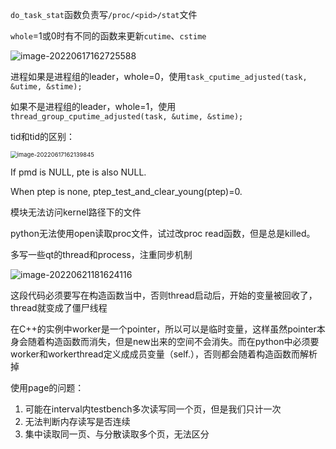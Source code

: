 

`do_task_stat`函数负责写`/proc/<pid>/stat`文件

`whole`=1或0时有不同的函数来更新`cutime`、`cstime`

![image-20220617162725588](https://michael-picgo.obs.cn-east-3.myhuaweicloud.com/image-20220617162725588.png)

进程如果是进程组的leader，whole=0，使用`task_cputime_adjusted(task, &utime, &stime);`

如果不是进程组的leader，whole=1，使用`thread_group_cputime_adjusted(task, &utime, &stime);`

tid和tid的区别：

<img src="https://michael-picgo.obs.cn-east-3.myhuaweicloud.com/image-20220617162139845.png" alt="image-20220617162139845" style="zoom:67%;" />

If pmd is NULL, pte is also NULL.

When ptep is none, ptep_test_and_clear_young(ptep)=0.

模块无法访问kernel路径下的文件

python无法使用open读取proc文件，试过改proc read函数，但是总是killed。

多写一些qt的thread和process，注重同步机制

![image-20220621181624116](https://michael-picgo.obs.cn-east-3.myhuaweicloud.com/image-20220621181624116.png)

这段代码必须要写在构造函数当中，否则thread启动后，开始的变量被回收了，thread就变成了僵尸线程

在C++的实例中worker是一个pointer，所以可以是临时变量，这样虽然pointer本身会随着构造函数而消失，但是new出来的空间不会消失。而在python中必须要worker和workerthread定义成成员变量（self.），否则都会随着构造函数而解析掉

使用page的问题：

1. 可能在interval内testbench多次读写同一个页，但是我们只计一次
2. 无法判断内存读写是否连续
3. 集中读取同一页、与分散读取多个页，无法区分